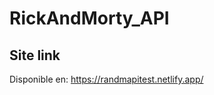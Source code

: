 # RickAndMorty_API


Site link
------------------------------------------------------------------------------------------------

Disponible en: https://randmapitest.netlify.app/
